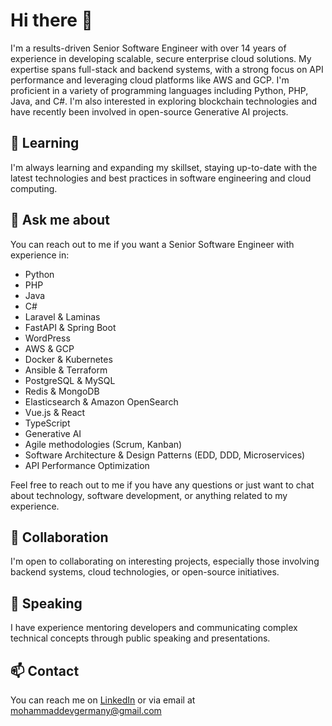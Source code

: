 # Hi there 👋

I'm a results-driven Senior Software Engineer with over 14 years of experience in developing scalable, secure enterprise cloud solutions. My expertise spans full-stack and backend systems, with a strong focus on API performance and leveraging cloud platforms like AWS and GCP. I'm proficient in a variety of programming languages including Python, PHP, Java, and C#. I'm also interested in exploring blockchain technologies and have recently been involved in open-source Generative AI projects.

## 🌱 Learning

I'm always learning and expanding my skillset, staying up-to-date with the latest technologies and best practices in software engineering and cloud computing.

## 💬 Ask me about

You can reach out to me if you want a Senior Software Engineer with experience in:

- Python
- PHP
- Java
- C#
- Laravel & Laminas
- FastAPI & Spring Boot
- WordPress
- AWS & GCP
- Docker & Kubernetes
- Ansible & Terraform
- PostgreSQL & MySQL
- Redis & MongoDB
- Elasticsearch & Amazon OpenSearch
- Vue.js & React
- TypeScript
- Generative AI
- Agile methodologies (Scrum, Kanban)
- Software Architecture & Design Patterns (EDD, DDD, Microservices)
- API Performance Optimization

Feel free to reach out to me if you have any questions or just want to chat about technology, software development, or anything related to my experience.

## 🤝 Collaboration

I'm open to collaborating on interesting projects, especially those involving backend systems, cloud technologies, or open-source initiatives.

## 🎤 Speaking

I have experience mentoring developers and communicating complex technical concepts through public speaking and presentations.

## 📫 Contact

You can reach me on [LinkedIn](https://www.linkedin.com/in/mohamadghaffari/) or via email at mohammaddevgermany@gmail.com
